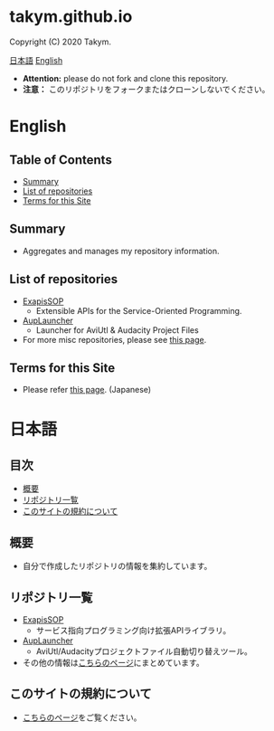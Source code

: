 # takym.github.io
Copyright (C) 2020 Takym.

[日本語](#ja)
[English](#en)

* **Attention:** please do not fork and clone this repository. 
* **注意：** このリポジトリをフォークまたはクローンしないでください。

# English <a id="en"></a>
## Table of Contents
* [Summary](#en_summary)
* [List of repositories](#en_repos)
* [Terms for this Site](#en_terms)

## Summary <a id="en_summary"></a>
* Aggregates and manages my repository information.

## List of repositories <a id="en_repos"></a>
* [ExapisSOP](https://github.com/Takym/ExapisSOP)
  * Extensible APIs for the Service-Oriented Programming.
* [AupLauncher](https://github.com/Takym/AupLauncher)
  * Launcher for AviUtl & Audacity Project Files
* For more misc repositories, please see [this page](./repos.md).

## Terms for this Site <a id="en_terms"></a>
* Please refer [this page](./LICENSE.md). (Japanese)

# 日本語 <a id="ja"></a>
## 目次
* [概要](#ja_summary)
* [リポジトリ一覧](#ja_repos)
* [このサイトの規約について](#ja_terms)

## 概要 <a id="ja_summary"></a>
* 自分で作成したリポジトリの情報を集約しています。

## リポジトリ一覧 <a id="ja_repos"></a>
* [ExapisSOP](https://github.com/Takym/ExapisSOP)
  * サービス指向プログラミング向け拡張APIライブラリ。
* [AupLauncher](https://github.com/Takym/AupLauncher)
  * AviUtl/Audacityプロジェクトファイル自動切り替えツール。
* その他の情報は[こちらのページ](./repos.md)にまとめています。

## このサイトの規約について <a id="ja_terms"></a>
* [こちらのページ](./LICENSE.md)をご覧ください。
